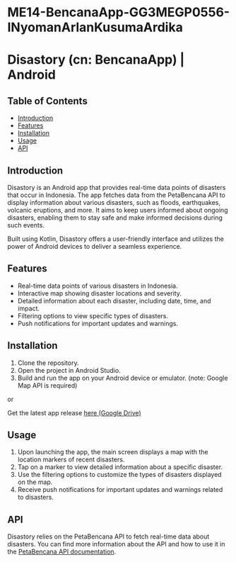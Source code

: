 # ME14-BencanaApp-GG3MEGP0556-INyomanArlanKusumaArdika

# Disastory (cn: BencanaApp) | Android

## Table of Contents

- [Introduction](#introduction)
- [Features](#features)
- [Installation](#installation)
- [Usage](#usage)
- [API](#api)

## Introduction

Disastory is an Android app that provides real-time data points of disasters that occur in Indonesia. The app fetches data from the PetaBencana API to display information about various disasters, such as floods, earthquakes, volcanic eruptions, and more. It aims to keep users informed about ongoing disasters, enabling them to stay safe and make informed decisions during such events.

Built using Kotlin, Disastory offers a user-friendly interface and utilizes the power of Android devices to deliver a seamless experience.

## Features

- Real-time data points of various disasters in Indonesia.
- Interactive map showing disaster locations and severity.
- Detailed information about each disaster, including date, time, and impact.
- Filtering options to view specific types of disasters.
- Push notifications for important updates and warnings.

## Installation

1. Clone the repository.
2. Open the project in Android Studio.
3. Build and run the app on your Android device or emulator. (note: Google Map API is required)

or

Get the latest app release [here (Google Drive)](https://drive.google.com/file/d/11CDjvzLJOxxpQ_KpfSLtPzKntXZKY5g7/view?usp=drivesdk)

## Usage

1. Upon launching the app, the main screen displays a map with the location markers of recent disasters.
2. Tap on a marker to view detailed information about a specific disaster.
3. Use the filtering options to customize the types of disasters displayed on the map.
4. Receive push notifications for important updates and warnings related to disasters.

## API

Disastory relies on the PetaBencana API to fetch real-time data about disasters. You can find more information about the API and how to use it in the [PetaBencana API documentation](https://docs.petabencana.id/routes).



